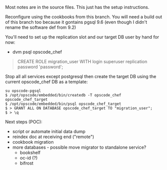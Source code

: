 Most notes are in the source files.  This just has the setup instructions.

Reconfigure using the cookbooks from this branch. You will need a build out of this branch too
because it gontains pgsql 9.6 (even though I didn't rename the software def from 9.2)

You'll need to set up the replication slot and our target DB user by hand for now:

- dvm psql opscode_chef
> CREATE ROLE migration_user WITH login superuser replication password 'password';

Stop all all services except postgresql then create the target
DB using the current opscode_chef DB as a template:

    su opscode-pgsql
    $ /opt/opscode/embedded/bin/createdb -T opscode_chef opscode_chef_target
    $ /opt/opscode/embedded/bin/psql opscode_chef_target
    $ > GRANT ALL ON DATABASE opscode_chef_target TO "migration_user";
    $ > \q

Next steps (POC):

- script or automate initial data dump
- reindex doc at receiving end ("remote")
- cookbook migration
- more databases - possible move migrator to standalone service?
  * bookshelf
  * oc-id (?)
  * bifrost
